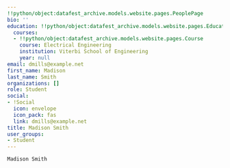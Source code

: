 ```yaml
---
!!python/object:datafest_archive.models.website.pages.PeoplePage
bio: ''
education: !!python/object:datafest_archive.models.website.pages.Education
  courses:
  - !!python/object:datafest_archive.models.website.pages.Course
    course: Electrical Engineering
    institution: Viterbi School of Engineering
    year: null
email: dmills@example.net
first_name: Madison
last_name: Smith
organizations: []
role: Student
social:
- !Social
  icon: envelope
  icon_pack: fas
  link: dmills@example.net
title: Madison Smith
user_groups:
- Student
---
```


    Madison Smith
    